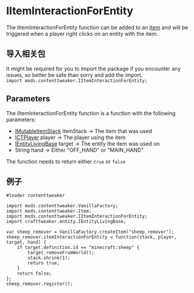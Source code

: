 # IItemInteractionForEntity

The IItemInteractionForEntity function can be added to an [Item](/Mods/ContentTweaker/Vanilla/Creatable_Content/Item/) and will be triggered when a player right clicks on an entity with the item.

## 导入相关包
It might be required for you to import the package if you encounter any issues, so better be safe than sorry and add the import.  
`import mods.contenttweaker.IItemInteractionForEntity;`


## Parameters
The IItemInteractionForEntity function is a function with the following parameters:

- [IMutableItemStack](/Mods/ContentTweaker/Vanilla/Types/Item/IMutableItemStack/) itemStack → The item that was used
- [ICTPlayer](/Mods/ContentTweaker/Vanilla/Types/Player/ICTPlayer/) player → The player using the item
- [IEntityLivingBase](/Vanilla/Entities/IEntityLivingBase/) target → The entity the item was used on
- String hand → Either "OFF_HAND" or "MAIN_HAND"

The function needs to return either `true` or `false`


## 例子
```zenscript
#loader contenttweaker

import mods.contenttweaker.VanillaFactory;
import mods.contenttweaker.Item;
import mods.contenttweaker.IItemInteractionForEntity;
import crafttweaker.entity.IEntityLivingBase;

var sheep_remover = VanillaFactory.createItem("sheep_remover");
sheep_remover.itemInteractionForEntity = function(stack, player, target, hand) {
    if target.definition.id == "minecraft:sheep" {
        target.removeFromWorld();
        stack.shrink(1);
        return true;
    }
    return false;
};
sheep_remover.register();
```
